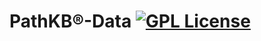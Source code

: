 # PathKB®-Data [![GPL License](https://img.shields.io/badge/license-GPL-blue.svg)](https://github.com/PathKB/PathKB-Data/blob/master/LICENSE)
